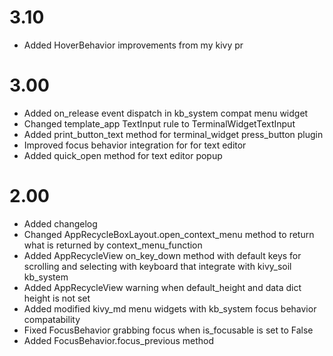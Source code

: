 # 3.10
 - Added HoverBehavior improvements from my kivy pr

# 3.00
 - Added on_release event dispatch in kb_system compat menu widget
 - Changed template_app TextInput rule to TerminalWidgetTextInput
 - Added print_button_text method for terminal_widget press_button plugin 
 - Improved focus behavior integration for for text editor
 - Added quick_open method for text editor popup


# 2.00
 - Added changelog
 - Changed AppRecycleBoxLayout.open_context_menu method to return what is returned by context_menu_function
 - Added AppRecycleView on_key_down method with default keys for scrolling and selecting with keyboard that integrate with kivy_soil kb_system
 - Added AppRecycleView warning when default_height and data dict height is not set
 - Added modified kivy_md menu widgets with kb_system focus behavior compatability
 - Fixed FocusBehavior grabbing focus when is_focusable is set to False
 - Added FocusBehavior.focus_previous method
